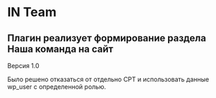 # IN Team
## Плагин реализует формирование раздела Наша команда на сайт
Версия 1.0

Было решено отказаться от отдельно CPT и использовать данные wp_user с определенной ролью.
